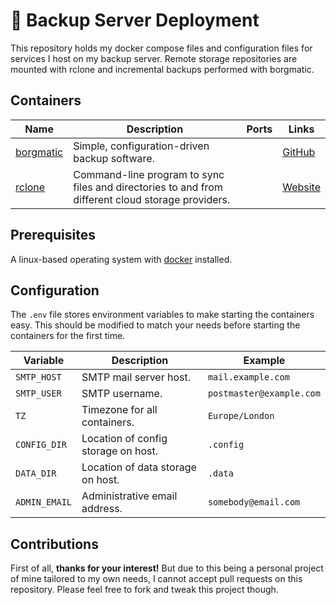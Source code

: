 # 🚛 Backup Server Deployment

This repository holds my docker compose files and configuration files for services I host on my backup server. Remote storage repositories are mounted with rclone and incremental backups performed with borgmatic.

## Containers

| **Name** | **Description** | **Ports** | **Links** |
|---|---|---|---|
| [borgmatic](./docker-compose.yml#L8)  | Simple, configuration-driven backup software. |  | [GitHub](https://github.com/borgmatic-collective/borgmatic) |
| [rclone](./docker-compose.yml#L41)  | Command-line program to sync files and directories to and from different cloud storage providers. |  | [Website](https://rclone.org/) |



## Prerequisites

A linux-based operating system with [docker](https://docs.docker.com/engine/install/) installed.

## Configuration
The `.env` file stores environment variables to make starting the containers easy. This should be modified to match your needs before starting the containers for the first time.

| **Variable** | **Description** | **Example** |
|---|---|---|
| `SMTP_HOST` | SMTP mail server host. | `mail.example.com` |
| `SMTP_USER` | SMTP username. | `postmaster@example.com` |
| `TZ` | Timezone for all containers. | `Europe/London` |
| `CONFIG_DIR` | Location of config storage on host. | `.config` |
| `DATA_DIR` | Location of data storage on host. | `.data` |
| `ADMIN_EMAIL` | Administrative email address. | `somebody@email.com` |


## Contributions

First of all, **thanks for your interest!** But due to this being a personal project of mine tailored to my own needs, I cannot accept pull requests on this repository. Please feel free to fork and tweak this project though.